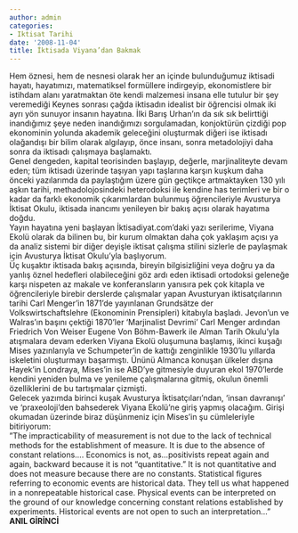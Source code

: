 ```yaml
---
author: admin
categories:
- Iktisat Tarihi
date: '2008-11-04'
title: İktisada Viyana’dan Bakmak
---
```


Hem öznesi, hem de nesnesi olarak her an içinde bulunduğumuz iktisadi hayatı, hayatımızı, matematiksel formüllere indirgeyip, ekonomistlere bir istihdam alanı yaratmaktan öte kendi malzemesi insana elle tutulur bir şey veremediği Keynes sonrası çağda iktisadın idealist bir öğrencisi olmak iki ayrı yön sunuyor insanın hayatına. İlki Barış Urhan’ın da sık sık belirttiği inandığımız şeye neden inandığımızı sorgulamadan, konjoktürün çizdiği pop ekonominin yolunda akademik geleceğini oluşturmak diğeri ise iktisadı olağandışı bir bilim olarak algılayıp, önce insanı, sonra metadolojiyi daha sonra da iktisadı çalışmaya başlamaktı.  
Genel dengeden, kapital teorisinden başlayıp, değerle, marjinaliteyte devam eden; tüm iktisadı üzerinde taşıyan yapı taşlarına karşın kuşkum daha önceki yazılarımda da paylaştığım üzere gün geçtikçe artmaktayken 130 yılı aşkın tarihi, methadolojosindeki heterodoksi ile kendine has terimleri ve bir o kadar da farklı ekonomik çıkarımlardan bulunmuş öğrencileriyle Avusturya İktisat Okulu, iktisada inancımı yenileyen bir bakış açısı olarak hayatıma doğdu.  
Yayın hayatına yeni başlayan İktisadiyat.com’daki yazı serilerime, Viyana Ekolü olarak da bilinen bu, bir kurum olmaktan daha çok yaklaşım açısı ya da analiz sistemi bir diğer deyişle iktisat çalışma stilini sizlerle de paylaşmak için Avusturya İktisat Okulu’yla başlıyorum.  
Üç kuşaktır iktisada bakış açısında, bireyin bilgisizliğini veya doğru ya da yanlış öznel hedefleri olabileceğini göz ardı eden iktisadi ortodoksi geleneğe karşı nispeten az makale ve konferansların yanısıra pek çok kitapla ve öğrencileriyle birebir derslerde çalışmalar yapan Avusturyan iktisatçılarının tarihi Carl Menger’in 1871’de yayınlanan Grundsätze der Volkswirtschaftslehre (Ekonominin Prensipleri) kitabıyla başladı. Jevon’un ve Walras’ın başını çektiği 1870’ler ‘Marjinalist Devrimi’ Carl Menger ardından Friedrich Von Weiser Eugene Von Böhm-Bawerk ile Alman Tarih Okulu’yla atışmalara devam ederken Viyana Ekolü oluşumuna başlamış, ikinci kuşağı Mises yazınlarıyla ve Schumpeter’in de kattığı zenginlikle 1930’lu yıllarda iskeletini oluşturmayı başarmıştı. Ününü Almanca konuşan ülkeler dışına Hayek’in Londraya, Mises’in ise ABD’ye gitmesiyle duyuran ekol 1970’lerde kendini yeniden bulma ve yenileme çalışmalarına gitmiş, okulun önemli özelliklerini de bu tartışmalar çizmişti.  
Gelecek yazımda birinci kuşak Avusturya İktisatçıları’ndan, ‘insan davranışı’ ve ‘praxeoloji’den bahsederek Viyana Ekolü’ne giriş yapmış olacağım. Girişi okumadan üzerinde biraz düşünmeniz için Mises’in şu cümleleriyle bitiriyorum:  
”The impracticability of measurement is not due to the lack of technical methods for the establishment of measure. It is due to the absence of constant relations…. Economics is not, as…positivists repeat again and again, backward because it is not “quantitative.” It is not quantitative and does not measure because there are no constants. Statistical figures referring to economic events are historical data. They tell us what happened in a nonrepeatable historical case. Physical events can be interpreted on the ground of our knowledge concerning constant relations established by experiments. Historical events are not open to such an interpretation…”  
**ANIL GİRİNCİ**
